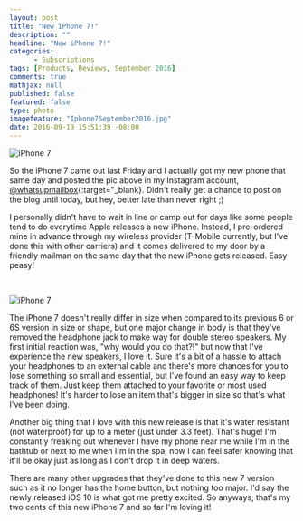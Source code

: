 ```yaml
---
layout: post
title: "New iPhone 7!"
description: ""
headline: "New iPhone 7!"
categories: 
      - Subscriptions
tags: [Products, Reviews, September 2016]
comments: true
mathjax: null
published: false
featured: false
type: photo
imagefeature: "Iphone7September2016.jpg"
date: 2016-09-19 15:51:39 -08:00
---
```


![iPhone 7](http://whatsupmailbox.com/images/Iphone7September2016.jpg)

So the iPhone 7 came out last Friday and I actually got my new phone that same day and posted the pic above in my Instagram account, [@whatsupmailbox](https://www.instagram.com/whatsupmailbox/){:target="_blank}. Didn't really get a chance to post on the blog until today, but hey, better late than never right ;)

I personally didn't have to wait in line or camp out for days like some people tend to do everytime Apple releases a new iPhone. Instead, I pre-ordered mine in advance through my wireless provider (T-Mobile currently, but I've done this with other carriers) and it comes delivered to my door by a friendly mailman on the same day that the new iPhone gets released. Easy peasy!

<br>

![iPhone 7](http://whatsupmailbox.com/images/PopsugarLimitedEditionFall2016CaedenLineaHeadphones04.jpg)

The iPhone 7 doesn't really differ in size when compared to its previous 6 or 6S version in size or shape, but one major change in body is that they've removed the headphone jack to make way for double stereo speakers. My first initial reaction was, "why would you do that?!" but now that I've experience the new speakers, I love it. Sure it's a bit of a hassle to attach your headphones to an external cable and there's more chances for you to lose something so small and essential, but I've found an easy way to keep track of them. Just keep them attached to your favorite or most used headphones! It's harder to lose an item that's bigger in size so that's what I've been doing.

Another big thing that I love with this new release is that it's water resistant (not waterproof) for up to a meter (just under 3.3 feet). That's huge! I'm constantly freaking out whenever I have my phone near me while I'm in the bathtub or next to me when I'm in the spa, now I can feel safer knowing that it'll be okay just as long as I don't drop it in deep waters.

There are many other upgrades that they've done to this new 7 version such as it no longer has the home button, but nothing too major. I'd say the newly released iOS 10 is what got me pretty excited. So anyways, that's my two cents of this new iPhone 7 and so far I'm loving it!
